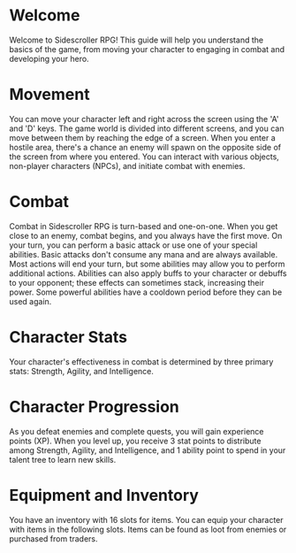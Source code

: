 # Welcome
Welcome to Sidescroller RPG! This guide will help you understand the basics of the game, from moving your character to engaging in combat and developing your hero.

# Movement
You can move your character left and right across the screen using the 'A' and 'D' keys. The game world is divided into different screens, and you can move between them by reaching the edge of a screen. When you enter a hostile area, there's a chance an enemy will spawn on the opposite side of the screen from where you entered. You can interact with various objects, non-player characters (NPCs), and initiate combat with enemies.

# Combat
Combat in Sidescroller RPG is turn-based and one-on-one. When you get close to an enemy, combat begins, and you always have the first move. On your turn, you can perform a basic attack or use one of your special abilities. Basic attacks don't consume any mana and are always available. Most actions will end your turn, but some abilities may allow you to perform additional actions. Abilities can also apply buffs to your character or debuffs to your opponent; these effects can sometimes stack, increasing their power. Some powerful abilities have a cooldown period before they can be used again. 

# Character Stats
Your character's effectiveness in combat is determined by three primary stats: Strength, Agility, and Intelligence.

# Character Progression
As you defeat enemies and complete quests, you will gain experience points (XP). When you level up, you receive 3 stat points to distribute among Strength, Agility, and Intelligence, and 1 ability point to spend in your talent tree to learn new skills.

# Equipment and Inventory
You have an inventory with 16 slots for items. You can equip your character with items in the following slots. Items can be found as loot from enemies or purchased from traders.